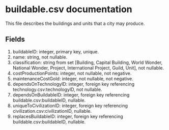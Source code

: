 # buildable.csv documentation

This file describes the buildings and units that a city may produce.

## Fields
1. buildableID: integer, primary key, unique.
1. name: string, not nullable.
1. classification: string from set [Building, Capital Building, World Wonder, National Wonder, Project, International Project, Guild, Unit], not nullable.
1. costProductionPoints: integer, not nullable, not negative.
1. maintenanceCostGold: integer, not nullable, not negative.
1. dependsOnTechnologyID: integer, foreign key referencing technology.csv:technologyID, not nullable.
1. dependsOnBuildableID: integer, foreign key referencing buildable.csv:buildableID, nullable.
1. uniqueToCivilizationID: integer, foreign key referencing civilization.csv:civilizationID, nullable.
1. replacesBuildableID: integer, foreign key referencing buildable.csv:buildableID, nullable.